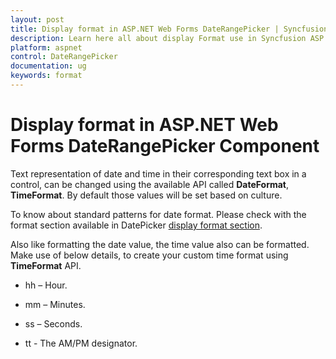 ```yaml
---
layout: post
title: Display format in ASP.NET Web Forms DateRangePicker | Syncfusion
description: Learn here all about display Format use in Syncfusion ASP.NET Web Forms DateRangePicker control, its elements, and more.
platform: aspnet
control: DateRangePicker
documentation: ug
keywords: format
---
```


# Display format in ASP.NET Web Forms DateRangePicker Component

Text representation of date and time in their corresponding text box in a control, can be changed using the available API called **DateFormat**, **TimeFormat**.  By default those values will be set based on culture. 

To know about standard patterns for date format. Please check with the format section available in DatePicker [display format section](https://help.syncfusion.com/js/datepicker/display-format).

Also like formatting the date value, the time value also can be formatted. Make use of below details, to create your custom time format using **TimeFormat** API.

* hh – Hour.

* mm – Minutes.

* ss – Seconds.

* tt - The AM/PM designator.

